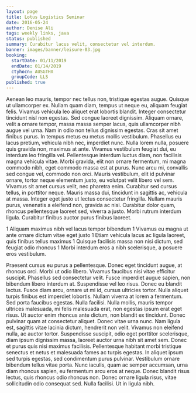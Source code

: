 ```yaml
---
layout: page
title: Lotus Logistics Seminar
date: 2016-05-24
author: Denise Ali
tags: weekly links, java
status: published
summary: Curabitur lacus velit, consectetur vel interdum.
banner: images/banner/leisure-03.jpg
booking:
  startDate: 01/11/2019
  endDate: 01/14/2019
  ctyhocn: AUSGTHX
  groupCode: LLS
published: true
---
```

Aenean leo mauris, tempor nec tellus non, tristique egestas augue. Quisque ut ullamcorper ex. Nullam quam diam, tempus ut neque eu, aliquam feugiat felis. Vivamus vehicula leo aliquet erat lobortis blandit. Integer consectetur tincidunt nisl non egestas. Sed congue laoreet dignissim. Aliquam ornare, velit a ornare tempor, massa massa semper lacus, quis ullamcorper nibh augue vel urna. Nam in odio non tellus dignissim egestas. Cras sit amet finibus purus.
In tempus metus eu metus mollis vestibulum. Phasellus eu lacus pretium, vehicula nibh nec, imperdiet nunc. Nulla lorem nulla, posuere quis gravida non, maximus at ante. Vivamus vestibulum feugiat dui, eu interdum leo fringilla vel. Pellentesque interdum luctus diam, non facilisis magna vehicula vitae. Morbi gravida, elit non ornare fermentum, mi magna commodo nibh, eget commodo massa est at purus. Nunc arcu mi, convallis sed congue vel, commodo non orci. Mauris vestibulum, elit id pulvinar ornare, tortor neque elementum justo, eu volutpat velit libero vel sem. Vivamus sit amet cursus velit, nec pharetra enim. Curabitur sed cursus tellus, in porttitor neque. Mauris massa dui, tincidunt in sagittis ac, vehicula at massa. Integer eget justo ut lectus consectetur fringilla. Nullam mauris purus, venenatis a eleifend non, gravida ac nisi. Curabitur dolor quam, rhoncus pellentesque laoreet sed, viverra a justo. Morbi rutrum interdum ligula. Curabitur finibus auctor purus finibus laoreet.

1 Aliquam maximus nibh vel lacus tempor bibendum
1 Vivamus eu magna ut ante ornare dictum vitae eget justo
1 Etiam vehicula lacus ac ligula laoreet, quis finibus tellus maximus
1 Quisque facilisis massa non nisi dictum, sed feugiat odio rhoncus
1 Morbi interdum eros a nibh scelerisque, a posuere eros vestibulum.

Praesent cursus eu purus a pellentesque. Donec eget tincidunt augue, at rhoncus orci. Morbi ut odio libero. Vivamus faucibus nisi vitae efficitur suscipit. Phasellus sed consectetur velit. Fusce imperdiet augue sapien, non bibendum libero interdum at. Suspendisse vel leo risus. Donec eu blandit lectus. Fusce diam arcu, ornare ut mi id, cursus ultricies tortor. Nulla aliquet turpis finibus est imperdiet lobortis. Nullam viverra at lorem a fermentum. Sed porta faucibus egestas. Nulla facilisi.
Nulla mollis, mauris tempor ultrices malesuada, mi felis malesuada erat, non egestas ipsum erat eget risus. Ut auctor enim rhoncus ante dictum, non blandit ex tincidunt. Donec pulvinar quam at consectetur aliquet. Donec vitae urna nunc. Nam ligula est, sagittis vitae lacinia dictum, hendrerit non velit. Vivamus non eleifend nulla, ac auctor tortor. Suspendisse suscipit, odio eget porttitor scelerisque, diam ipsum dignissim massa, laoreet auctor urna nibh sit amet sem. Donec et purus quis nisi maximus facilisis. Pellentesque habitant morbi tristique senectus et netus et malesuada fames ac turpis egestas. In aliquet ipsum sed turpis egestas, sed condimentum purus pulvinar. Vestibulum ornare bibendum tellus vitae porta. Nunc iaculis, quam ac semper accumsan, urna diam rhoncus sapien, eu fermentum arcu eros at neque. Donec blandit risus lectus, quis rhoncus odio rhoncus non. Donec ornare ligula risus, vitae sollicitudin odio consequat sed. Nulla facilisi. Ut in ligula nibh.
